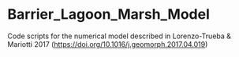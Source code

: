 # Barrier_Lagoon_Marsh_Model
Code scripts for the numerical model described in Lorenzo-Trueba &amp; Mariotti 2017 (https://doi.org/10.1016/j.geomorph.2017.04.019)
